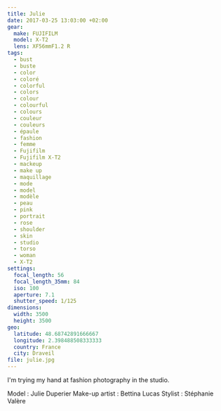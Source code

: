 ```yaml
---
title: Julie
date: 2017-03-25 13:03:00 +02:00
gear:
  make: FUJIFILM
  model: X-T2
  lens: XF56mmF1.2 R
tags:
  - bust
  - buste
  - color
  - coloré
  - colorful
  - colors
  - colour
  - colourful
  - colours
  - couleur
  - couleurs
  - épaule
  - fashion
  - femme
  - Fujifilm
  - Fujifilm X-T2
  - mackeup
  - make up
  - maquillage
  - mode
  - model
  - modèle
  - peau
  - pink
  - portrait
  - rose
  - shoulder
  - skin
  - studio
  - torso
  - woman
  - X-T2
settings:
  focal_length: 56
  focal_length_35mm: 84
  iso: 100
  aperture: 7.1
  shutter_speed: 1/125
dimensions:
  width: 3500
  height: 3500
geo:
  latitude: 48.68742891666667
  longitude: 2.398488508333333
  country: France
  city: Draveil
file: julie.jpg
---
```


I'm trying my hand at fashion photography in the studio.

Model : Julie Duperier
Make-up artist : Bettina Lucas
Stylist : Stéphanie Valère
